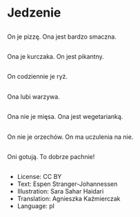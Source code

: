 # Jedzenie

##
On je pizzę. Ona jest bardzo smaczna.

##
Ona je kurczaka. On jest pikantny.

##
On codziennie je ryż.

##
Ona lubi warzywa.

##
Ona nie je mięsa. Ona jest wegetarianką.

##
On nie je orzechów. On ma uczulenia na nie.

##
Oni gotują. To dobrze pachnie!

##
* License: CC BY
* Text: Espen Stranger-Johannessen
* Illustration: Sara Sahar Haidari
* Translation: Agnieszka Kaźmierczak
* Language: pl
